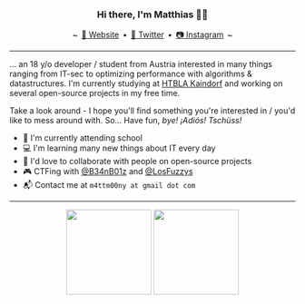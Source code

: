 <h3 align="center">Hi there, I'm Matthias 👋👾</h3>
<p align="center">
    ~ <a href="https://m4ttm00ny.xyz" style="margin: 0 2.5px">🔗 Website</a> • <a href="https://twitter.com/MattMoony" style="margin: 0 2.5px">🦆 Twitter</a> • <a href="https://www.instagram.com/matt_moony/" style="margin: 0 2.5px">📷 Instagram</a> ~
</p>

---

... an 18 y/o developer / student from Austria interested in many things ranging from IT-sec to optimizing performance with algorithms & datastructures. I'm currently studying at [HTBLA Kaindorf](https://www.htl-kaindorf.at/) and working on several open-source projects in my free time. 

Take a look around - I hope you'll find something you're interested in / you'd like to mess around with. So... Have fun, _bye! ¡Adiós! Tschüss!_

* 🏫 I'm currently attending school
* 💻 I'm learning many new things about IT every day
* 👯 I'd love to collaborate with people on open-source projects
* 🎮 CTFing with [@B34nB01z](https://github.com/B34nB01z) and [@LosFuzzys](https://github.com/LosFuzzys)
* 📬 Contact me at `m4ttm00ny at gmail dot com`

---

<div align="center">
    <img src="https://github-readme-stats.vercel.app/api?username=MattMoony&theme=tokyonight&count_private=true&show_icons=true" height="150px" />
    <img src="https://github-readme-stats.vercel.app/api/top-langs/?username=MattMoony&layout=compact&theme=tokyonight" height="150px" />
</div>
